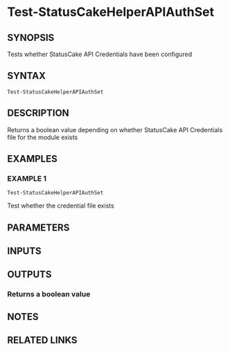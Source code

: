 # Test-StatusCakeHelperAPIAuthSet

## SYNOPSIS
Tests whether StatusCake API Credentials have been configured

## SYNTAX

```
Test-StatusCakeHelperAPIAuthSet
```

## DESCRIPTION
Returns a boolean value depending on whether StatusCake API Credentials file for the module exists

## EXAMPLES

### EXAMPLE 1
```
Test-StatusCakeHelperAPIAuthSet
```

Test whether the credential file exists

## PARAMETERS

## INPUTS

## OUTPUTS

### Returns a boolean value
## NOTES

## RELATED LINKS
